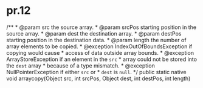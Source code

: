 # pr.12
/**
     * @param      src      the source array.
     * @param      srcPos   starting position in the source array.
     * @param      dest     the destination array.
     * @param      destPos  starting position in the destination data.
     * @param      length   the number of array elements to be copied.
     * @exception  IndexOutOfBoundsException  if copying would cause
     *               access of data outside array bounds.
     * @exception  ArrayStoreException  if an element in the <code>src</code>
     *               array could not be stored into the <code>dest</code> array
     *               because of a type mismatch.
     * @exception  NullPointerException if either <code>src</code> or
     *               <code>dest</code> is <code>null</code>.
     */
    public static native void arraycopy(Object src,  int  srcPos,
                                        Object dest, int destPos,
                                        int length)
